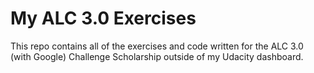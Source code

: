# My ALC 3.0 Exercises

This repo contains all of the exercises and code written for the ALC 3.0 (with Google) Challenge Scholarship outside of my Udacity dashboard.
